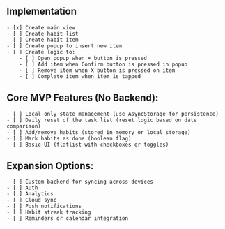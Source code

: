 ## Implementation

    - [x] Create main view
    - [ ] Create habit list
    - [ ] Create habit item
    - [ ] Create popup to insert new item
    - [ ] Create logic to:
        - [ ] Open popup when + button is pressed
        - [ ] Add item when Confirm button is pressed in popup
        - [ ] Remove item when X button is pressed on item
        - [ ] Complete item when item is tapped


## Core MVP Features (No Backend):

    - [ ] Local-only state management (use AsyncStorage for persistence)
    - [ ] Daily reset of the task list (reset logic based on date comparison)
    - [ ] Add/remove habits (stored in memory or local storage)
    - [ ] Mark habits as done (boolean flag)
    - [ ] Basic UI (flatlist with checkboxes or toggles)


## Expansion Options:

    - [ ] Custom backend for syncing across devices
    - [ ] Auth
    - [ ] Analytics
    - [ ] Cloud sync
    - [ ] Push notifications
    - [ ] Habit streak tracking
    - [ ] Reminders or calendar integration

